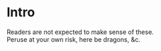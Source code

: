 # Intro

Readers are not expected to make sense of these.\
Peruse at your own risk, here be dragons, &c.
